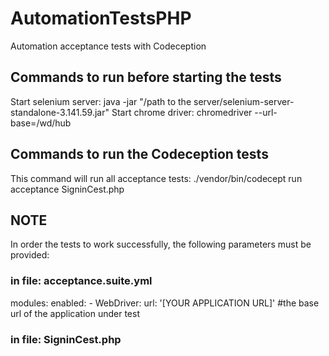 # AutomationTestsPHP
Automation acceptance tests with Codeception


## Commands to run before starting the tests
Start selenium server: java -jar "/path to the server/selenium-server-standalone-3.141.59.jar"
Start chrome driver: chromedriver --url-base=/wd/hub

## Commands to run the Codeception tests
This command will run all acceptance tests: ./vendor/bin/codecept run acceptance SigninCest.php

## NOTE
In order the tests to work successfully, the following parameters must be provided:

### in file: acceptance.suite.yml
modules:
       enabled:
          - WebDriver:
             url: '[YOUR APPLICATION URL]' #the base url of the application under test
             
### in file: SigninCest.php
<?php

class SigninCest
{
    private $pass = '[YOUR PASSWORD]'; // the passwor of the user
    private $user = '[YOUR USERNAME]'; // the username
